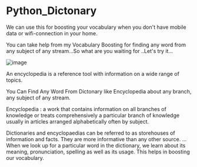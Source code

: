 # Python_Dictonary

We can use this for boosting your vocabulary when you don't have mobile data or wifi-connection in your home.

You can take help from my Vocabulary Boosting for finding any word from any subject of any stream...So what are you waiting for ..Let's try it...


![image](https://user-images.githubusercontent.com/53929423/127092317-6822516f-2388-43bb-96db-93ec4670f0eb.png)

An encyclopedia is a reference tool with information on a wide range of topics.

You Can Find Any Word From Dictonary like Encyclopedia about any branch, any subject of any stream.

Encyclopedia : a work that contains information on all branches of knowledge or treats comprehensively a particular branch of knowledge usually in articles arranged alphabetically often by subject.

Dictionaries and encyclopaedias can be referred to as storehouses of information and facts. They are more informative than any other source. ... When we look up for a particular word in the dictionary, we learn about its meaning, pronunciation, spelling as well as its usage. This helps in boosting our vocabulary.
